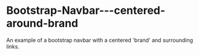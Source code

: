 # Bootstrap-Navbar---centered-around-brand
An example of a bootstrap navbar with a centered 'brand' and surrounding links.
